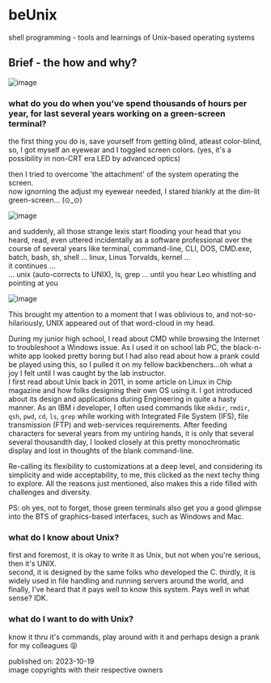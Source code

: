 # beUnix
shell programming - tools and learnings of Unix-based operating systems

## Brief - the how and why?
![image](https://github.com/bojasv/beUnix/assets/59419054/00f78277-774f-4a27-8c8a-0878638eb960)

### what do you do when you've spend thousands of hours per year, for last several years working on a green-screen terminal?  

the first thing you do is, save yourself from getting blind, atleast color-blind, so, I got myself an eyewear and I toggled screen colors. (yes, it's a possibility in non-CRT era LED by advanced optics)  

then I tried to overcome 'the attachment' of the system operating the screen.  
now ignorning the adjust my eyewear needed, I stared blankly at the dim-lit green-screen... (⊙_⊙)  

![image](https://github.com/bojasv/beUnix/assets/59419054/397e21e5-0463-4740-a005-963e55d5d703)

and suddenly, all those strange lexis start flooding your head that you heard, read, even uttered incidentally as a software professional over the course of several years like terminal,  command-line, CLI, DOS, CMD.exe, batch, bash, sh, shell ... linux, Linus Torvalds, kernel ...  
it continues ...  
... unix (auto-corrects to UNIX), ls, grep ...
until you hear Leo whistling and pointing at you  

![image](https://github.com/bojasv/beUnix/assets/59419054/f46cbf33-33c7-42f9-bcfa-f35f530b1212)

This brought my attention to a moment that I was oblivious to, and not-so-hilariously, UNIX appeared out of that word-cloud in my head.  

During my junior high school, I read about CMD while browsing the Internet to troubleshoot a Windows issue. As I used it on school lab PC, the black-n-white app looked pretty boring but I had also read about how a prank could be played using this, so I pulled it on my fellow backbenchers...oh what a joy I felt until I was caught by the lab instructor.  
I first read about Unix back in 2011, in some article on Linux in Chip magazine and how folks designing their own OS using it. I got introduced about its design and applications during Engineering in quite a hasty manner. As an IBM i developer, I often used commands like `mkdir`, `rmdir`, `qsh`, `pwd`, `cd`, `ls`, `grep` while working with Integrated File System (IFS), file transmission (FTP) and web-services requirements. After feeding characters for several years from my untiring hands, it is only that several several thousandth day, I looked closely at this pretty monochromatic display and lost in thoughts of the blank command-line.  

Re-calling its flexibility to customizations at a deep level, and considering its simplicity and wide acceptability, to me, this clicked as the next techy thing to explore. All the reasons just mentioned, also makes this a ride filled with challenges and diversity.  

PS: oh yes, not to forget, those green terminals also get you a good glimpse into the BTS of graphics-based interfaces, such as Windows and Mac.  

### what do I know about Unix?   
first and foremost, it is okay to write it as Unix, but not when you're serious, then it's UNIX.  
second, it is designed by the same folks who developed the C.
thirdly, it is widely used in file handling and running servers around the world, and  
finally, I've heard that it pays well to know this system. Pays well in what sense? IDK.

### what do I want to do with Unix?  
know it thru it's commands, play around with it and perhaps design a prank for my colleagues 😝

published on: 2023-10-19  
image copyrights with their respective owners
